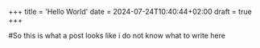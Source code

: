 +++
title = 'Hello World'
date = 2024-07-24T10:40:44+02:00
draft = true
+++


#So this is what a post looks like
i do not know what to write here